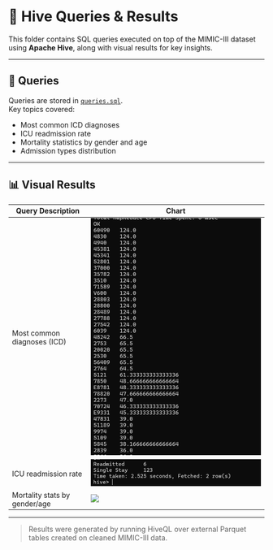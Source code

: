 # 🐝 Hive Queries & Results

This folder contains SQL queries executed on top of the MIMIC-III dataset using **Apache Hive**, along with visual results for key insights.

---

## 📄 Queries

Queries are stored in [`queries.sql`](./queries.sql).  
Key topics covered:

- Most common ICD diagnoses
- ICU readmission rate
- Mortality statistics by gender and age
- Admission types distribution

---

## 📊 Visual Results

| Query Description               | Chart |
|--------------------------------|--------|
| Most common diagnoses (ICD)    | ![Avg Stay](./Hive%20Results/Average%20length%20of%20stay%20per%20diagnosis.png)
| ICU readmission rate           |  ![](./Hive%20Results/Distribution%20of%20ICU%20readmissions.png) |
| Mortality stats by gender/age  | ![](./Hive%20Results/Mortality%20by%20gender%20and%20age%20group.png) |

---

> Results were generated by running HiveQL over external Parquet tables created on cleaned MIMIC-III data.
